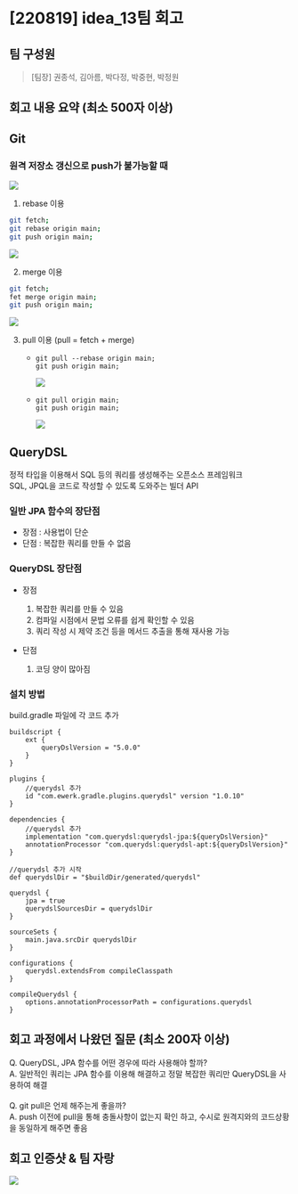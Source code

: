# [220819] idea_13팀 회고


## 팀 구성원

> [팀장] 권종석, 김아름, 박다정, 박중현, 박정원

## 회고 내용 요약 (최소 500자 이상)

## Git

### 원격 저장소 갱신으로 push가 불가능할 때
![](img/0826_2.PNG)

1. rebase 이용
```bash
git fetch;
git rebase origin main;
git push origin main;
```
![](img/0826_3.PNG)


2. merge 이용
```bash
git fetch;
fet merge origin main;
git push origin main;
```
![](img/0826_4.PNG)

3. pull 이용 (pull = fetch + merge)
    
    * ```
      git pull --rebase origin main;
      git push origin main;
      ```
      ![](img/0826_3.PNG)

    * ```
      git pull origin main;
      git push origin main;
      ```
      ![](img/0826_4.PNG)

## QueryDSL

정적 타입을 이용해서 SQL 등의 쿼리를 생성해주는 오픈소스 프레임워크<br>
SQL, JPQL을 코드로 작성할 수 있도록 도와주는 빌더 API

### 일반 JPA 함수의 장단점

* 장점 : 사용법이 단순
* 단점 : 복잡한 쿼리를 만들 수 없음

### QueryDSL 장단점

* 장점
  1. 복잡한 쿼리를 만들 수 있음
  2. 컴파일 시점에서 문법 오류를 쉽게 확인할 수 있음
  3. 쿼리 작성 시 제약 조건 등을 메서드 추출을 통해 재사용 가능

* 단점
    1. 코딩 양이 많아짐

### 설치 방법<br>
build.gradle 파일에 각 코드 추가
~~~
buildscript {
	ext {
		queryDslVersion = "5.0.0"
	}
}

plugins {
	//querydsl 추가
	id "com.ewerk.gradle.plugins.querydsl" version "1.0.10"
}

dependencies {
	//querydsl 추가
	implementation "com.querydsl:querydsl-jpa:${queryDslVersion}"
	annotationProcessor "com.querydsl:querydsl-apt:${queryDslVersion}"
}

//querydsl 추가 시작
def querydslDir = "$buildDir/generated/querydsl"

querydsl {
	jpa = true
	querydslSourcesDir = querydslDir
}

sourceSets {
	main.java.srcDir querydslDir
}

configurations {
	querydsl.extendsFrom compileClasspath
}

compileQuerydsl {
	options.annotationProcessorPath = configurations.querydsl
} 
~~~


## 회고 과정에서 나왔던 질문 (최소 200자 이상)
Q. QueryDSL, JPA 함수를 어떤 경우에 따라 사용해야 할까?<br>
A. 일반적인 쿼리는 JPA 함수를 이용해 해결하고 정말 복잡한 쿼리만 QueryDSL을 사용하여 해결
<br><br>
Q. git pull은 언제 해주는게 좋을까?<br>
A. push 이전에 pull을 통해 충돌사항이 없는지 확인 하고, 수시로 원격지와의 코드상황을 동일하게 해주면 좋음

## 회고 인증샷 & 팀 자랑
![](img/0826_1.jpg)